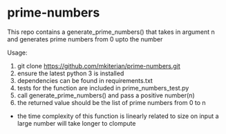 # prime-numbers
This repo contains a generate_prime_numbers() that takes in argument n
and generates prime numbers from 0 upto the number

Usage:
1. git clone https://github.com/mkiterian/prime-numbers.git
3. ensure the latest python 3 is installed
2. dependencies can be found in requirements.txt
3. tests for the function are included in prime_numbers_test.py
4. call generate_prime_numbers() and pass a positive number(n)
5. the returned value should be the list of prime numbers from 0 to n


* the time complexity of this function is linearly related to size on input
  a large number will take longer to clompute